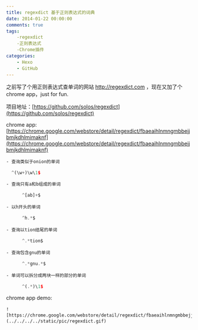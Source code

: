 ```yaml
---
title: regexdict 基于正则表达式的词典
date: 2014-01-22 00:00:00
comments: true
tags:
    -regexdict
    -正则表达式
    -Chrome插件
categories:
    - Hexo
    - GitHub
---
```


之前写了个用正则表达式查单词的网站 http://regexdict.com ，现在又加了个chrome app，just for fun.

项目地址：[https://github.com/solos/regexdict](https://github.com/solos/regexdict)

chrome app: [https://chrome.google.com/webstore/detail/regexdict/fbaeaihlnmngmbbejjbmjkdhlmimaknf](https://chrome.google.com/webstore/detail/regexdict/fbaeaihlnmngmbbejjbmjkdhlmimaknf)


    - 查询类似于onion的单词
``` javascript 
  ^(\w+)\w\1$
```

    - 查询只有a和b组成的单词
``` javascript 
      ^[ab]+$
```

    - 以h开头的单词
``` javascript 
      ^h.*$
```

    - 查询以tion结尾的单词
``` javascript 
      ^.*tion$
```

    - 查询包含gnu的单词
``` javascript 
      ^.*gnu.*$
```
    - 单词可以拆分成两块一样的部分的单词
``` javascript 
      ^(.*)\1$
```


chrome app demo:

    ![https://chrome.google.com/webstore/detail/regexdict/fbaeaihlnmngmbbejjbmjkdhlmimaknf](../../../../static/pic/regexdict.gif)
